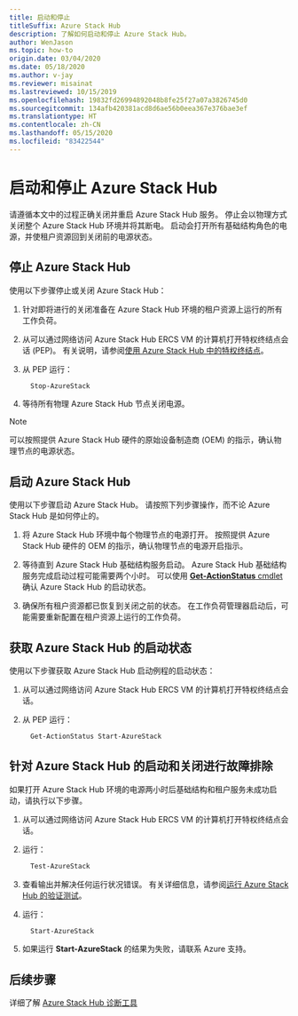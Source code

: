 ```yaml
---
title: 启动和停止
titleSuffix: Azure Stack Hub
description: 了解如何启动和停止 Azure Stack Hub。
author: WenJason
ms.topic: how-to
origin.date: 03/04/2020
ms.date: 05/18/2020
ms.author: v-jay
ms.reviewer: misainat
ms.lastreviewed: 10/15/2019
ms.openlocfilehash: 19832fd26994892048b8fe25f27a07a3826745d0
ms.sourcegitcommit: 134afb420381acd8d6ae56b0eea367e376bae3ef
ms.translationtype: HT
ms.contentlocale: zh-CN
ms.lasthandoff: 05/15/2020
ms.locfileid: "83422544"
---
```

# <a name="start-and-stop-azure-stack-hub"></a>启动和停止 Azure Stack Hub

请遵循本文中的过程正确关闭并重启 Azure Stack Hub 服务。  停止会以物理方式关闭整个 Azure Stack Hub 环境并将其断电。 启动会打开所有基础结构角色的电源，并使租户资源回到关闭前的电源状态。 

## <a name="stop-azure-stack-hub"></a>停止 Azure Stack Hub

使用以下步骤停止或关闭 Azure Stack Hub：

1. 针对即将进行的关闭准备在 Azure Stack Hub 环境的租户资源上运行的所有工作负荷。

2. 从可以通过网络访问 Azure Stack Hub ERCS VM 的计算机打开特权终结点会话 (PEP)。 有关说明，请参阅[使用 Azure Stack Hub 中的特权终结点](azure-stack-privileged-endpoint.md)。

3. 从 PEP 运行：

    ```powershell
      Stop-AzureStack
    ```

4. 等待所有物理 Azure Stack Hub 节点关闭电源。

> [!Note]
> 可以按照提供 Azure Stack Hub 硬件的原始设备制造商 (OEM) 的指示，确认物理节点的电源状态。

## <a name="start-azure-stack-hub"></a>启动 Azure Stack Hub

使用以下步骤启动 Azure Stack Hub。 请按照下列步骤操作，而不论 Azure Stack Hub 是如何停止的。

1. 将 Azure Stack Hub 环境中每个物理节点的电源打开。 按照提供 Azure Stack Hub 硬件的 OEM 的指示，确认物理节点的电源开启指示。

2. 等待直到 Azure Stack Hub 基础结构服务启动。 Azure Stack Hub 基础结构服务完成启动过程可能需要两个小时。 可以使用 [**Get-ActionStatus** cmdlet](#get-the-startup-status-for-azure-stack-hub) 确认 Azure Stack Hub 的启动状态。

3. 确保所有租户资源都已恢复到关闭之前的状态。 在工作负荷管理器启动后，可能需要重新配置在租户资源上运行的工作负荷。

## <a name="get-the-startup-status-for-azure-stack-hub"></a>获取 Azure Stack Hub 的启动状态

使用以下步骤获取 Azure Stack Hub 启动例程的启动状态：

1. 从可以通过网络访问 Azure Stack Hub ERCS VM 的计算机打开特权终结点会话。

2. 从 PEP 运行：

    ```powershell
      Get-ActionStatus Start-AzureStack
    ```

## <a name="troubleshoot-startup-and-shutdown-of-azure-stack-hub"></a>针对 Azure Stack Hub 的启动和关闭进行故障排除

如果打开 Azure Stack Hub 环境的电源两小时后基础结构和租户服务未成功启动，请执行以下步骤。

1. 从可以通过网络访问 Azure Stack Hub ERCS VM 的计算机打开特权终结点会话。

2. 运行：

    ```powershell
      Test-AzureStack
      ```

3. 查看输出并解决任何运行状况错误。 有关详细信息，请参阅[运行 Azure Stack Hub 的验证测试](azure-stack-diagnostic-test.md)。

4. 运行：

    ```powershell
      Start-AzureStack
    ```

5. 如果运行 **Start-AzureStack** 的结果为失败，请联系 Azure 支持。

## <a name="next-steps"></a>后续步骤

详细了解 [Azure Stack Hub 诊断工具](azure-stack-diagnostic-log-collection-overview-tzl.md)
